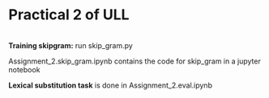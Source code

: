 <H1>Practical 2 of ULL</H1></br>
<b>Training skipgram:</b> run skip_gram.py </br>

Assignment_2.skip_gram.ipynb contains the code for skip_gram in a jupyter notebook

<b>Lexical substitution task</b> is done in Assignment_2.eval.ipynb
